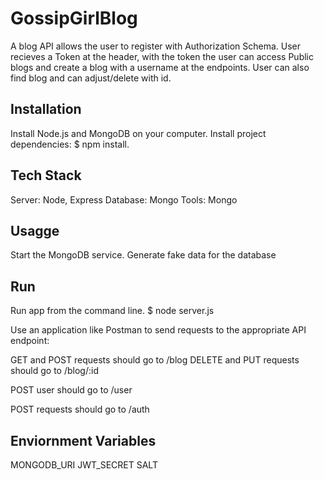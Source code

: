 # GossipGirlBlog
 A blog API allows the user to register with Authorization Schema. User recieves a Token at the header, with the token the user can access Public blogs and create a blog with a username at the endpoints. User can also find blog and can adjust/delete with id.
## Installation

Install Node.js and MongoDB on your computer.
Install project dependencies:
$ npm install.

## Tech Stack
 Server: Node, Express
 Database: Mongo
 Tools: Mongo

## Usagge
Start the MongoDB service.
Generate fake data for the database

## Run

Run app from the command line.
$ node server.js

Use an application like Postman to send requests to the appropriate API endpoint:

GET and POST requests should go to /blog
DELETE and PUT requests should go to /blog/:id

POST user should go to /user

POST requests should go to /auth


## Enviornment Variables

MONGODB_URI
JWT_SECRET
SALT
